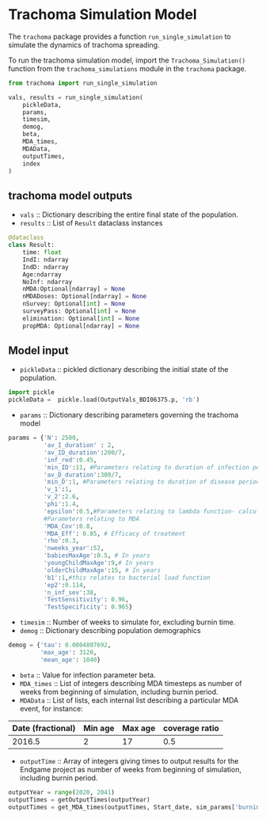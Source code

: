 # Trachoma Simulation Model

The `trachoma` package provides a function `run_single_simulation` to
simulate the dynamics of trachoma spreading.

To run the trachoma simulation model, import the
`Trachoma_Simulation()` function from the `trachoma_simulations`
module in the `trachoma` package.

```python
from trachoma import run_single_simulation

vals, results = run_single_simulation(
	pickleData,
	params,
	timesim,
	demog,
	beta,
	MDA_times,
	MDAData,
	outputTimes,
	index
)
```

## trachoma model outputs

- `vals` :: Dictionary describing the entire final state of the population.
- `results` :: List of `Result` dataclass instances
```python
@dataclass
class Result:
    time: float
    IndI: ndarray
    IndD: ndarray
    Age:ndarray
    NoInf: ndarray
    nMDA:Optional[ndarray] = None
    nMDADoses: Optional[ndarray] = None
    nSurvey: Optional[int] = None
    surveyPass: Optional[int] = None
    elimination: Optional[int] = None
    propMDA: Optional[ndarray] = None
```

## Model input

- `pickleData` :: pickled dictionary describing the initial state of the population.
```python
import pickle
pickleData =  pickle.load(OutputVals_BDI06375.p, 'rb')
```
- `params` :: Dictionary describing parameters governing the trachoma model
```python
params = {'N': 2500,
          'av_I_duration' : 2,
          'av_ID_duration':200/7,
          'inf_red':0.45,
          'min_ID':11, #Parameters relating to duration of infection period, including ID period
          'av_D_duration':300/7,
          'min_D':1, #Parameters relating to duration of disease period
          'v_1':1,
          'v_2':2.6,
          'phi':1.4,
          'epsilon':0.5,#Parameters relating to lambda function- calculating force of infection
          #Parameters relating to MDA
          'MDA_Cov':0.8,
          'MDA_Eff': 0.85, # Efficacy of treatment
          'rho':0.3,
          'nweeks_year':52,
          'babiesMaxAge':0.5, # In years
          'youngChildMaxAge':9,# In years
          'olderChildMaxAge':15, # In years
          'b1':1,#this relates to bacterial load function
          'ep2':0.114,
          'n_inf_sev':38,
          'TestSensitivity': 0.96,
          'TestSpecificity': 0.965}
```
- `timesim` :: Number of weeks to simulate for, excluding burnin time.
- `demog` :: Dictionary describing population demographics
```python
demog = {'tau': 0.0004807692,
         'max_age': 3120,
         'mean_age': 1040}
```
- `beta` :: Value for infection parameter beta.
- `MDA_times` :: List of integers describing MDA timesteps as number
  of weeks from beginning of simulation, including burnin period.
- `MDAData` :: List of lists, each internal list describing a
  particular MDA event, for instance:

 | Date (fractional) | Min age | Max age | coverage ratio |
 |-------------------|---------|---------|----------------|
 | 2016.5            | 2       | 17      | 0.5            |

- `outputTime` :: Array of integers giving times to output results for the Endgame project as number
  of weeks from beginning of simulation, including burnin period.
```python
outputYear = range(2020, 2041)
outputTimes = getOutputTimes(outputYear)
outputTimes = get_MDA_times(outputTimes, Start_date, sim_params['burnin'])
```
